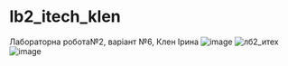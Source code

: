 # lb2_itech_klen
Лабораторна робота№2, варіант №6, Клен Ірина
![image](https://user-images.githubusercontent.com/120607789/210281699-ba8e7eae-9dc8-43d9-8d2c-b16325534fb8.png)
![лб2_итех](https://user-images.githubusercontent.com/120607789/210162422-94ca3e05-1966-4d34-9bce-6cfc5c806706.jpg)
![image](https://user-images.githubusercontent.com/120607789/210268812-3bb73b06-2e15-4832-bab2-3b4d8932b9ed.png)

